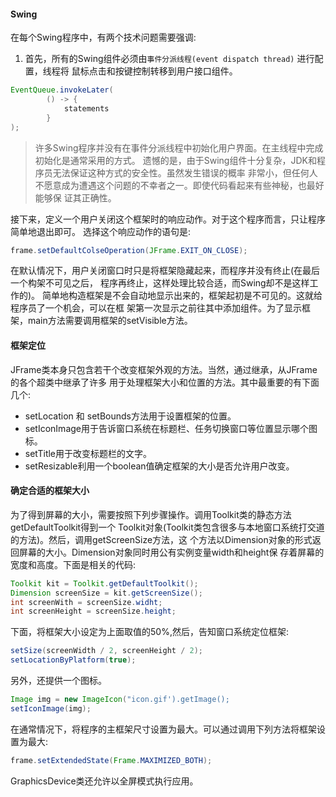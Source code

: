 #### Swing
在每个Swing程序中，有两个技术问题需要强调:
1. 首先，所有的Swing组件必须由`事件分派线程(event dispatch thread)` 进行配置，线程将
	鼠标点击和按键控制转移到用户接口组件。
```java
EventQueue.invokeLater(
		() -> {
			statements
		}
);
```

> 许多Swing程序并没有在事件分派线程中初始化用户界面。在主线程中完成初始化是通常采用的方式。
遗憾的是，由于Swing组件十分复杂，JDK和程序员无法保证这种方式的安全性。虽然发生错误的概率
非常小，但任何人不愿意成为遭遇这个问题的不幸者之一。即使代码看起来有些神秘，也最好能够保
证其正确性。

接下来，定义一个用户关闭这个框架时的响应动作。对于这个程序而言，只让程序简单地退出即可。
选择这个响应动作的语句是:
```java
frame.setDefaultColseOperation(JFrame.EXIT_ON_CLOSE);
```
在默认情况下，用户关闭窗口时只是将框架隐藏起来，而程序并没有终止(在最后一个构架不可见之后，
程序再终止，这样处理比较合适，而Swing却不是这样工作的)。
简单地构造框架是不会自动地显示出来的，框架起初是不可见的。这就给程序员了一个机会，可以在框
架第一次显示之前往其中添加组件。为了显示框架，main方法需要调用框架的setVisible方法。


#### 框架定位
JFrame类本身只包含若干个改变框架外观的方法。当然，通过继承，从JFrame的各个超类中继承了许多
用于处理框架大小和位置的方法。其中最重要的有下面几个:
* setLocation 和 setBounds方法用于设置框架的位置。
* setIconImage用于告诉窗口系统在标题栏、任务切换窗口等位置显示哪个图标。
* setTitle用于改变标题栏的文字。
* setResizable利用一个boolean值确定框架的大小是否允许用户改变。

#### 确定合适的框架大小
为了得到屏幕的大小，需要按照下列步骤操作。调用Toolkit类的静态方法getDefaultToolkit得到一个
Toolkit对象(Toolkit类包含很多与本地窗口系统打交道的方法)。然后，调用getScreenSize方法，这
个方法以Dimension对象的形式返回屏幕的大小。Dimension对象同时用公有实例变量width和height保
存着屏幕的宽度和高度。下面是相关的代码:
```java
Toolkit kit = Toolkit.getDefaultToolkit();
Dimension screenSize = kit.getScreenSize();
int screenWith = screenSize.widht;
int screenHeight = screenSize.height;
```
下面，将框架大小设定为上面取值的50%,然后，告知窗口系统定位框架:
```java
setSize(screenWidth / 2, screenHeight / 2);
setLocationByPlatform(true);
```
另外，还提供一个图标。
```java
Image img = new ImageIcon("icon.gif').getImage();
setIconImage(img);
```
在通常情况下，将程序的主框架尺寸设置为最大。可以通过调用下列方法将框架设置为最大:
```java
frame.setExtendedState(Frame.MAXIMIZED_BOTH);
```

GraphicsDevice类还允许以全屏模式执行应用。
